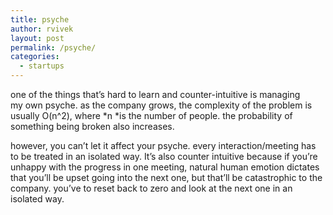 ```yaml
---
title: psyche
author: rvivek
layout: post
permalink: /psyche/
categories:
  - startups
---
```

one of the things that&#8217;s hard to learn and counter-intuitive is managing my own psyche. as the company grows, the complexity of the problem is usually O(n^2), where *n *is the number of people. the probability of something being broken also increases.

however, you can&#8217;t let it affect your psyche. every interaction/meeting has to be treated in an isolated way. It&#8217;s also counter intuitive because if you&#8217;re unhappy with the progress in one meeting, natural human emotion dictates that you&#8217;ll be upset going into the next one, but that&#8217;ll be catastrophic to the company. you&#8217;ve to reset back to zero and look at the next one in an isolated way.

&nbsp;